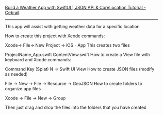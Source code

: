 [Build a Weather App with SwiftUI | JSON API & CoreLocation Tutorial - Cebrail](https://youtu.be/ArfT4qOerL8?si=jQLtlUW4AF00HUJE)

- - - -

This app will assist with getting weather data for a specific location

How to create this project with Xcode commands:

Xcode-> File-> New Project -> iOS - App
This creates two files

ProjectName_App.swift
ContentView.swift
How to create a View file with keyboard and Xcode commands:

Command Key (Splat) N -> Swift UI View
How to create JSON files (modify as needed)

File -> New -> File -> Resource -> GeoJSON
How to create folders to organize app files

Xcode -> File -> New -> Group

Then just drag and drop the files into the folders that you have created

